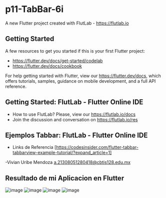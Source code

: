 # p11-TabBar-6i

A new Flutter project created with FlutLab - https://flutlab.io

## Getting Started

A few resources to get you started if this is your first Flutter project:

- https://flutter.dev/docs/get-started/codelab
- https://flutter.dev/docs/cookbook

For help getting started with Flutter, view our
https://flutter.dev/docs, which offers tutorials,
samples, guidance on mobile development, and a full API reference.

## Getting Started: FlutLab - Flutter Online IDE

- How to use FlutLab? Please, view our https://flutlab.io/docs
- Join the discussion and conversation on https://flutlab.io/res

## Ejemplos Tabbar: FlutLab - Flutter Online IDE

- Links de Referencia [https://codesinsider.com/flutter-tabbar-tabbarview-example-tutorial/?expand_article=1]

-Vivian Uribe Mendoza a.21308051280418@cbtis128.edu.mx

## Resultado de mi Aplicacion en Flutter


![image](https://github.com/estrellapopo123/Act11_Tabbar_Salas/assets/144378353/d87f1c95-d557-48af-b71f-a09772c8d8c1)
![image](https://github.com/estrellapopo123/Act11_Tabbar_Salas/assets/144378353/e373ec9e-9d4f-4204-8707-3ee27331e04c)
![image](https://github.com/estrellapopo123/Act11_Tabbar_Salas/assets/144378353/5751d370-42ed-4758-b626-21e934ea7f82)
![image](https://github.com/estrellapopo123/Act11_Tabbar_Salas/assets/144378353/3db30f18-2128-4f86-bb9c-2a2cce0eabe1)








